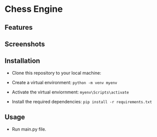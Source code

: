 # Chess Engine


## Features


## Screenshots


## Installation

- Clone this repository to your local machine:
  
- Create a virtual environment:
```python -m venv myenv```

- Activate the virtual enviornment:
```myenv\Scripts\activate ```

- Install the required dependencies:
```pip install -r requirements.txt```

## Usage
- Run main.py file.
